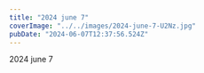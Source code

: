 ```yaml
---
title: "2024 june 7"
coverImage: "../../images/2024-june-7-U2Nz.jpg"
pubDate: "2024-06-07T12:37:56.524Z"
---
```


2024 june 7
